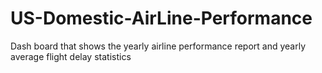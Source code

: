 # US-Domestic-AirLine-Performance
Dash board that shows the yearly airline performance report and yearly average flight delay statistics
